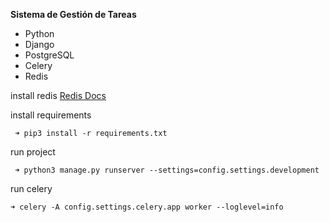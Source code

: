 **Sistema de Gestión de Tareas**

 - Python
 - Django
 - PostgreSQL
 - Celery
 - Redis

install redis
 [Redis Docs](https://redis.io/docs/latest/operate/oss_and_stack/install/install-redis/)

install requirements

     ➜ pip3 install -r requirements.txt

run project

     ➜ python3 manage.py runserver --settings=config.settings.development
 
run celery

    ➜ celery -A config.settings.celery.app worker --loglevel=info
